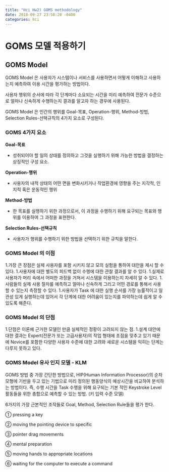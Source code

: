 ```yaml
---
title: "Hci Hw2) GOMS methodology"
date: 2018-09-27 23:58:28 -0400
categories: hci
---
```

# GOMS 모델 적용하기

## GOMS Model

GOMS Model 은 사용자가 시스템이나 서비스를 사용하면서 어떻게 이해하고 사용하는지 예측하여 이용 시간을 평가하는 방법이다.

사용자 행위의 순서에 따라 각 단계마다 소요되는 시간을 미리 예측하여 전문가 수준으로 얼마나 신속하게 수행하는지 결과를 알고자 하는 경우에 사용된다.

GOMS Model 은 인간의 행위를 Goal-목표, Operation-행위, Method-방법, Selection Rules-선택규칙의 4가지 요소로 구성된다.

### GOMS 4가지 요소

**Goal-목표**
 * 성취되어야 할 일의 상태를 정의하고 그것을 실행하기 위해 가능한 방법을 결정하는 상징적인 구성 요소. 

**Operation-행위**
 * 사용자의 내적 상태의 어떤 면을 변화시키거나 작업환경에 영향을 주는 지각적, 인지적 혹은 운동적인 행위

**Method-방법**
 * 한 목표를 실행하기 위한 과정으로서, 이 과정을 수행하기 위해 요구되는 목표와 행위를 이용하여 그 과정을 표현한다.

**Selection Rules-선택규칙**
 * 사용자가 행위를 수행하기 위한 방법을 선택하기 위한 규칙을 말한다.

### GOMS Model 의 이점

1.가장 큰 장점은 실제 사용자를 포함 시키지 않고 모의 실험을 통하여 대안을 제시 할 수 있다.
1.사용자에 대한 별도의 피드백 없이 수행에 대한 관찰 결과를 알 수 있다.
1.실제로 사용자가 머리 속에서 어떠한 과정을 거쳐서 시스템을 이용하는지 자세히 알 수 있다.
1.사람들의 실제 사용 절차를 예측하고 얼마나 신속하게 그리고 어떤 경로를 통해서 사용할 수 있는지 측정할 수 있다.
1.사용자가 Task 에 대한 실행 순서를 가장 능률적이고 일관성 있게 실행하는데 있어서 각 단계에 대한 어려움이 있는지를 파악하는데 쉽게 알 수 있도록 해준다.

### GOMS Model 의 단점

1.단점은 이론에 근거한 모델인 만큼 실제적인 정황이 고려되지 않는 점.
1.설계 대안에 대한 결과는 Expert(전문가 또는 고급사용자)의 작업 형태에 초점을 맞추고 있기 때문에 Novice를 포함한 다양한 사용자 수준에 대한 고려와 새로운 시스템을 익히는 단계는 다루지 못하고 있다.
 
### GOMS Model 유사 인지 모델 - KLM

GOMS 방법 중 가장 간단한 방법으로, HIP(Human Information Processor)의 순차 모형에 기반을 두고 있는 기법으로 미리 정의된 행동양식의 예상시간을 비교하여 분석하는 방법이다. 즉, 수행 시간을 Task 수행을 위해 요구되는 기본 적인 Keystroke Level 활동들을 위한 총합으로 예측할 수 있는 방법. (키 입력 수준 모델)

6가지의 가장 근본적인 조작들로 Goal, Method, Selection Rule들을 평가 한다.

① pressing a key

② moving the pointing device to specific

③ pointer drag movements

④ mental preparation

⑤ moving hands to appropriate locations

⑥ waiting for the computer to execute a command

 
